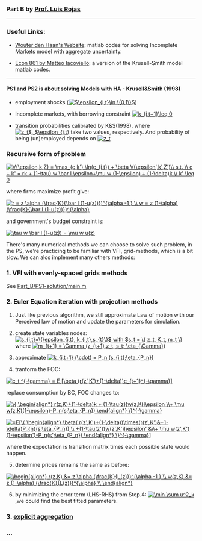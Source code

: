### Part B by [Prof. Luis Rojas](https://sites.google.com/site/luiserojasweb)

---
### Useful Links:

- [Wouter den Haan's Website](http://www.wouterdenhaan.com/papers.htm): matlab codes for solving Incomplete Markets model with aggregate uncertainty.

- [Econ 861 by Matteo Iacoviello](https://www2.bc.edu/matteo-iacoviello/teach/0910/EC861.html): a version of the Krusell-Smith model matlab codes.

---
#### PS1 and PS2 is about solving Models with HA - Krusell&Smith (1998)

- employment shocks (<a href="https://www.codecogs.com/eqnedit.php?latex=$\epsilon_{i,t}\in&space;\{0,1\}$" target="_blank"><img src="https://latex.codecogs.com/gif.latex?$\epsilon_{i,t}\in&space;\{0,1\}$" title="$\epsilon_{i,t}\in \{0,1\}$" /></a>)

- Incomplete markets, with borrowing constraint <a href="https://www.codecogs.com/eqnedit.php?latex=k_{i,t&plus;1}\leq&space;0" target="_blank"><img src="https://latex.codecogs.com/gif.latex?k_{i,t&plus;1}\leq&space;0" title="k_{i,t+1}\leq 0" /></a>

- transition probabilities calibrated by K&S(1998), where <a href="https://www.codecogs.com/eqnedit.php?latex=z_t$,&space;$\epsilon_{i,t}" target="_blank"><img src="https://latex.codecogs.com/gif.latex?z_t$,&space;$\epsilon_{i,t}" title="z_t$, $\epsilon_{i,t}" /></a> take two values, respectively. And probability of being (un)employed depends on <a href="https://www.codecogs.com/eqnedit.php?latex=z_t" target="_blank"><img src="https://latex.codecogs.com/gif.latex?z_t" title="z_t" /></a>

### Recursive form of problem
<a href="https://www.codecogs.com/eqnedit.php?latex=V(\epsilon,k,Z)&space;=&space;\max_{c,k'}&space;\ln(c_{i,t})&space;&plus;&space;\beta&space;V(\epsilon',k',Z')\\&space;s.t.&space;\\&space;c&space;&plus;&space;k'&space;=&space;rk&space;&plus;&space;(1-\tau)&space;w&space;\bar&space;l&space;\epsilon&plus;\mu&space;w&space;(1-\epsilon)&space;&plus;&space;(1-\delta)k&space;\\&space;k'&space;\leq&space;0" target="_blank"><img src="https://latex.codecogs.com/gif.latex?V(\epsilon,k,Z)&space;=&space;\max_{c,k'}&space;\ln(c_{i,t})&space;&plus;&space;\beta&space;V(\epsilon',k',Z')\\&space;s.t.&space;\\&space;c&space;&plus;&space;k'&space;=&space;rk&space;&plus;&space;(1-\tau)&space;w&space;\bar&space;l&space;\epsilon&plus;\mu&space;w&space;(1-\epsilon)&space;&plus;&space;(1-\delta)k&space;\\&space;k'&space;\leq&space;0" title="V(\epsilon,k,Z) = \max_{c,k'} \ln(c_{i,t}) + \beta V(\epsilon',k',Z')\\ s.t. \\ c + k' = rk + (1-\tau) w \bar l \epsilon+\mu w (1-\epsilon) + (1-\delta)k \\ k' \leq 0" /></a>

where firms maximize profit give:

<a href="https://www.codecogs.com/eqnedit.php?latex=r&space;=&space;z&space;\alpha&space;(\frac{K}{\bar&space;l&space;(1-u(z))})^{\alpha&space;-1&space;}&space;\\&space;w&space;=&space;z&space;(1-\alpha)&space;(\frac{K}{\bar&space;l&space;(1-u(z))})^{\alpha}" target="_blank"><img src="https://latex.codecogs.com/gif.latex?r&space;=&space;z&space;\alpha&space;(\frac{K}{\bar&space;l&space;(1-u(z))})^{\alpha&space;-1&space;}&space;\\&space;w&space;=&space;z&space;(1-\alpha)&space;(\frac{K}{\bar&space;l&space;(1-u(z))})^{\alpha}" title="r = z \alpha (\frac{K}{\bar l (1-u(z))})^{\alpha -1 } \\ w = z (1-\alpha) (\frac{K}{\bar l (1-u(z))})^{\alpha}" /></a>

and government's budget constraint is:

<a href="https://www.codecogs.com/eqnedit.php?latex=\tau&space;w&space;\bar&space;l&space;(1-u(z))&space;=&space;\mu&space;w&space;u(z)" target="_blank"><img src="https://latex.codecogs.com/gif.latex?\tau&space;w&space;\bar&space;l&space;(1-u(z))&space;=&space;\mu&space;w&space;u(z)" title="\tau w \bar l (1-u(z)) = \mu w u(z)" /></a>

There's many numerical methods we can choose to solve such problem, in the PS, we're practicing to be familiar with VFI, grid-methods, which is a bit slow. We can alos implement many others methods: 

### 1. VFI with evenly-spaced grids methods
See [Part_B/PS1-solution/main.m](https://github.com/zhouweimin233/QuantMacro/blob/master/Part_B/PS1-solution/main.m) 

### 2. Euler Equation iteration with projection methods

1. Just like previous algorithm, we still approximate Law of motion with our Perceived law of motion and update the parameters for simulation. 
2. create state variables nodes: <a href="https://www.codecogs.com/eqnedit.php?latex=s_{i,t}=\{\epsilon_{i,t},&space;k_{i,t},s_{t}\}$&space;with&space;$s_t&space;=&space;\{&space;z_t,&space;K_t,&space;m_t&space;\}" target="_blank"><img src="https://latex.codecogs.com/gif.latex?s_{i,t}=\{\epsilon_{i,t},&space;k_{i,t},s_{t}\}$&space;with&space;$s_t&space;=&space;\{&space;z_t,&space;K_t,&space;m_t&space;\}" title="s_{i,t}=\{\epsilon_{i,t}, k_{i,t},s_{t}\}$ with $s_t = \{ z_t, K_t, m_t \}" /></a> where <a href="https://www.codecogs.com/eqnedit.php?latex=m_{t&plus;1}&space;=&space;\Gamma&space;(z_{t&plus;1},z_t,&space;s_t;&space;\eta_{\Gamma})" target="_blank"><img src="https://latex.codecogs.com/gif.latex?m_{t&plus;1}&space;=&space;\Gamma&space;(z_{t&plus;1},z_t,&space;s_t;&space;\eta_{\Gamma})" title="m_{t+1} = \Gamma (z_{t+1},z_t, s_t; \eta_{\Gamma})" /></a>


3. approximate <a href="https://www.codecogs.com/eqnedit.php?latex=k_{i,t&plus;1}&space;(\cdot)&space;=&space;P_n&space;(s_{i,t};\eta_{P_n})" target="_blank"><img src="https://latex.codecogs.com/gif.latex?k_{i,t&plus;1}&space;(\cdot)&space;=&space;P_n&space;(s_{i,t};\eta_{P_n})" title="k_{i,t+1} (\cdot) = P_n (s_{i,t};\eta_{P_n})" /></a>

4. tranform the FOC: 

<a href="https://www.codecogs.com/eqnedit.php?latex=c_t&space;^{-\gamma}&space;=&space;E&space;[\beta&space;(r(z',K')&plus;(1-\delta))c_{t&plus;1}^{-\gamma}]" target="_blank"><img src="https://latex.codecogs.com/gif.latex?c_t&space;^{-\gamma}&space;=&space;E&space;[\beta&space;(r(z',K')&plus;(1-\delta))c_{t&plus;1}^{-\gamma}]" title="c_t ^{-\gamma} = E [\beta (r(z',K')+(1-\delta))c_{t+1}^{-\gamma}]" /></a>

replace consumption by BC, FOC changes to:

<a href="https://www.codecogs.com/eqnedit.php?latex=\{&space;\begin{align*}&space;r(z,K)&plus;(1-\delta)k&space;&plus;&space;(1-\tau(z))w(z,K)l\epsilon&space;\\&plus;&space;\mu&space;w(z,K)(1-\epsilon)-P_n(s;\eta_{P_n})&space;\end{align*}&space;\}^{-\gamma}" target="_blank"><img src="https://latex.codecogs.com/gif.latex?\{&space;\begin{align*}&space;r(z,K)&plus;(1-\delta)k&space;&plus;&space;(1-\tau(z))w(z,K)l\epsilon&space;\\&plus;&space;\mu&space;w(z,K)(1-\epsilon)-P_n(s;\eta_{P_n})&space;\end{align*}&space;\}^{-\gamma}" title="\{ \begin{align*} r(z,K)+(1-\delta)k + (1-\tau(z))w(z,K)l\epsilon \\+ \mu w(z,K)(1-\epsilon)-P_n(s;\eta_{P_n}) \end{align*} \}^{-\gamma}" /></a>

<a href="https://www.codecogs.com/eqnedit.php?latex==E[\{&space;\begin{align*}&space;\beta(&space;r(z',K')&plus;(1-\delta))\times(r(z',K')&&plus;1-\delta)P_{n}(s;\eta_{P_n})&space;\\&space;&plus;(1-\tau(z'))w(z',K')l\epsilon'&space;&\\&plus;&space;\mu&space;w(z',K')(1-\epsilon')-P_n(s';\eta_{P_n})&space;\end{align*}&space;\}^{-\gamma}]" target="_blank"><img src="https://latex.codecogs.com/gif.latex?=E[\{&space;\begin{align*}&space;\beta(&space;r(z',K')&plus;(1-\delta))\times(r(z',K')&&plus;1-\delta)P_{n}(s;\eta_{P_n})&space;\\&space;&plus;(1-\tau(z'))w(z',K')l\epsilon'&space;&\\&plus;&space;\mu&space;w(z',K')(1-\epsilon')-P_n(s';\eta_{P_n})&space;\end{align*}&space;\}^{-\gamma}]" title="=E[\{ \begin{align*} \beta( r(z',K')+(1-\delta))\times(r(z',K')&+1-\delta)P_{n}(s;\eta_{P_n}) \\ +(1-\tau(z'))w(z',K')l\epsilon' &\\+ \mu w(z',K')(1-\epsilon')-P_n(s';\eta_{P_n}) \end{align*} \}^{-\gamma}]" /></a>


where the expectation is transition matrix times each possible state would happen.

5. determine prices remains the same as before: 

<a href="https://www.codecogs.com/eqnedit.php?latex=\begin{align*}&space;r(z,K)&space;&=&space;z&space;\alpha&space;(\frac{K}{L(z)})^{\alpha&space;-1&space;}&space;\\&space;w(z,K)&space;&=&space;z&space;(1-\alpha)&space;(\frac{K}{L(z)})^{\alpha}&space;\\&space;\end{align*}" target="_blank"><img src="https://latex.codecogs.com/gif.latex?\begin{align*}&space;r(z,K)&space;&=&space;z&space;\alpha&space;(\frac{K}{L(z)})^{\alpha&space;-1&space;}&space;\\&space;w(z,K)&space;&=&space;z&space;(1-\alpha)&space;(\frac{K}{L(z)})^{\alpha}&space;\\&space;\end{align*}" title="\begin{align*} r(z,K) &= z \alpha (\frac{K}{L(z)})^{\alpha -1 } \\ w(z,K) &= z (1-\alpha) (\frac{K}{L(z)})^{\alpha} \\ \end{align*}" /></a>

6. by minimizing the error term (LHS-RHS) from Step.4: <a href="https://www.codecogs.com/eqnedit.php?latex=\min&space;\sum&space;u^2_k" target="_blank"><img src="https://latex.codecogs.com/gif.latex?\min&space;\sum&space;u^2_k" title="\min \sum u^2_k" /></a>,we could find the best fitted parameters. 


### 3. [explicit aggregation](http://www.wouterdenhaan.com/numerical/methodsheteroxpa.pdf)
### ...
